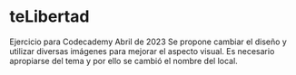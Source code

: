 # teLibertad
Ejercicio para Codecademy
  Abril de 2023
    Se propone cambiar el diseño y utilizar diversas imágenes para mejorar el aspecto visual. Es necesario apropiarse del tema y por ello se cambió el nombre del local.

